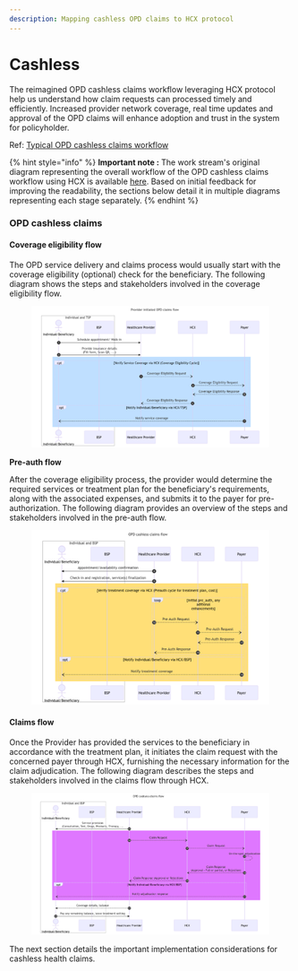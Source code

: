 ```yaml
---
description: Mapping cashless OPD claims to HCX protocol
---
```


# Cashless

The reimagined OPD cashless claims workflow leveraging HCX protocol help us understand how claim requests can processed timely and efficiently. Increased provider network coverage, real time updates and approval of the OPD claims will enhance adoption and trust in the system for policyholder.

Ref: [Typical OPD cashless claims workflow](broken-reference)

{% hint style="info" %}
**Important note :** The work stream's original diagram representing the overall workflow of the OPD cashless claims workflow using HCX is available [here](https://drive.google.com/file/d/1cKb4gfqZjHib4vKOEjYIvcySl4KiO8hR/view?usp=sharing). Based on initial feedback for improving the readability, the sections below detail it in multiple diagrams representing each stage separately.
{% endhint %}

### **OPD cashless claims**

#### **Coverage eligibility flow**

The OPD service delivery and claims process would usually start with the coverage eligibility (optional) check for the beneficiary. The following diagram shows the steps and stakeholders involved in the coverage eligibility flow.

<figure><img src="../../../.gitbook/assets/OPD cashless coverage eligibility.png" alt=""><figcaption></figcaption></figure>

**Pre-auth flow**

After the coverage eligibility process, the provider would determine the required services or treatment plan for the beneficiary's requirements, along with the associated expenses, and submits it to the payer for pre-authorization. The following diagram provides an overview of the steps and stakeholders involved in the pre-auth flow.&#x20;

<figure><img src="../../../.gitbook/assets/image (12).png" alt=""><figcaption></figcaption></figure>

#### **Claims flow**

Once the Provider has provided the services to the beneficiary in accordance with the treatment plan, it initiates the claim request with the concerned payer through HCX, furnishing the necessary information for the claim adjudication. The following diagram describes the steps and stakeholders involved in the claims flow through HCX.&#x20;

<figure><img src="../../../.gitbook/assets/image (13).png" alt=""><figcaption></figcaption></figure>

The next section details the important implementation considerations for cashless health claims.&#x20;
